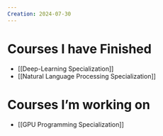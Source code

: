 ```yaml
---
Creation: 2024-07-30
---
```

# Courses I have Finished
- [[Deep-Learning Specialization]]
- [[Natural Language Processing Specialization]]
# Courses I’m working on
- [[GPU Programming Specialization]]